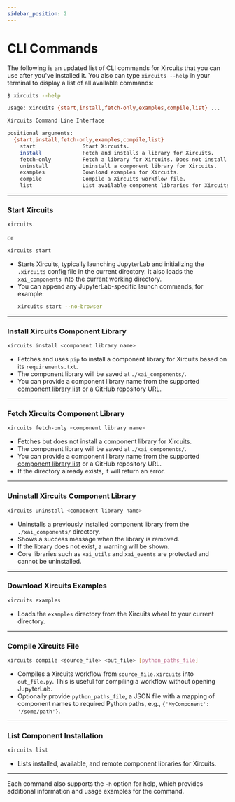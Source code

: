 ```yaml
---
sidebar_position: 2
---
```


# CLI Commands

The following is an updated list of CLI commands for Xircuits that you can use after you've installed it. You also can type `xircuits --help` in your terminal to display a list of all available commands:

```bash
$ xircuits --help

usage: xircuits {start,install,fetch-only,examples,compile,list} ...

Xircuits Command Line Interface

positional arguments:
  {start,install,fetch-only,examples,compile,list}
    start               Start Xircuits.
    install             Fetch and installs a library for Xircuits.
    fetch-only          Fetch a library for Xircuits. Does not install.
    uninstall           Uninstall a component library for Xircuits.
    examples            Download examples for Xircuits.
    compile             Compile a Xircuits workflow file.
    list                List available component libraries for Xircuits.
```

---

### Start Xircuits
```bash
xircuits
```
or 
```bash
xircuits start
```
- Starts Xircuits, typically launching JupyterLab and initializing the `.xircuits` config file in the current directory. It also loads the `xai_components` into the current working directory.
- You can append any JupyterLab-specific launch commands, for example:
    ```bash
    xircuits start --no-browser
    ```

---

### Install Xircuits Component Library
```bash
xircuits install <component library name>
```
- Fetches and uses `pip` to install a component library for Xircuits based on its `requirements.txt`.
- The component library will be saved at `./xai_components/`.
- You can provide a component library name from the supported [component library list](https://github.com/XpressAI/xircuits/tree/master/xai_components) or a GitHub repository URL.

---

### Fetch Xircuits Component Library
```bash
xircuits fetch-only <component library name>
```
- Fetches but does not install a component library for Xircuits.
- The component library will be saved at `./xai_components/`.
- You can provide a component library name from the supported [component library list](https://github.com/XpressAI/xircuits/tree/master/xai_components) or a GitHub repository URL. 
- If the directory already exists, it will return an error.

---

### Uninstall Xircuits Component Library

```bash
xircuits uninstall <component library name>
```

* Uninstalls a previously installed component library from the `./xai_components/` directory.
* Shows a success message when the library is removed.
* If the library does not exist, a warning will be shown.
* Core libraries such as `xai_utils` and `xai_events` are protected and cannot be uninstalled.

---

### Download Xircuits Examples
```bash
xircuits examples
```
- Loads the `examples` directory from the Xircuits wheel to your current directory.

---

### Compile Xircuits File
```bash
xircuits compile <source_file> <out_file> [python_paths_file]
```
- Compiles a Xircuits workflow from `source_file.xircuits` into `out_file.py`. This is useful for compiling a workflow without opening JupyterLab.
- Optionally provide `python_paths_file`, a JSON file with a mapping of component names to required Python paths, e.g., `{'MyComponent': '/some/path'}`.

---

### List Component Installation 
```bash
xircuits list
```
- Lists installed, available, and remote component libraries for Xircuits.

---

Each command also supports the `-h` option for help, which provides additional information and usage examples for the command.